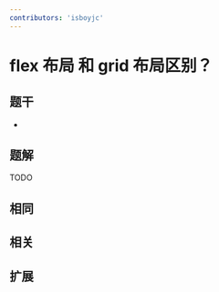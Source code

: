 ```yaml
---
contributors: 'isboyjc'
---
```


# flex 布局 和 grid 布局区别？


## 题干

- 



## 题解

<!-- ::: details 点我查看题解 -->

  TODO

<!-- ::: -->



## 相同


## 相关


## 扩展

